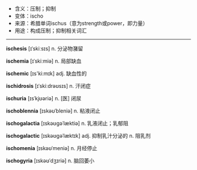 - <span class="definition">含义：压制；抑制</span>
- <span class="definition">变体：ischo</span>
- <span class="definition">来源：希腊单词ischus（意为strength或power，即力量）</span>
- <span class="definition">用途：构成压制；抑制相关词汇</span>

---

<span class="vocabulary">**ischesis**</span> [ɪˈskiːsɪs] n. 分泌物潴留

<span class="vocabulary">**ischemia**</span> [ɪˈskiːmiə] n. 局部缺血

<span class="vocabulary">**ischemic**</span> [ɪs'ki:mɪk] adj. 缺血性的

<span class="vocabulary">**ischidrosis**</span> [ɪˈskiːdrəʊsɪs] n. 汗闭症

<span class="vocabulary">**ischuria**</span> [ɪsˈkjʊəriə] n. [医] 闭尿


<span class="vocabulary">**ischoblennia**</span> [ɪskəʊˈbleniə] n. 粘液闭止

<span class="vocabulary">**ischogalactia**</span> [ɪskəʊɡəˈlæktiə] n. 乳液闭止；乳郁阻

<span class="vocabulary">**ischogalactic**</span> [ɪskəʊɡəˈlæktɪk] adj. 抑制乳汁分泌的 n. 阻乳剂

<span class="vocabulary">**ischomenia**</span> [ɪskəʊˈmeniə] n. 月经停止

<span class="vocabulary">**ischogyria**</span> [ɪskəʊˈdʒɪriə] n. 脑回萎小


